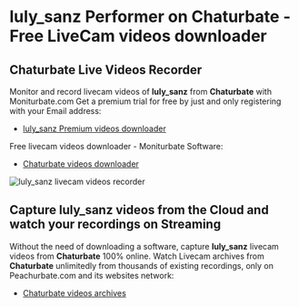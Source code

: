 # luly_sanz Performer on Chaturbate - Free LiveCam videos downloader

## Chaturbate Live Videos Recorder

Monitor and record livecam videos of **luly_sanz** from **Chaturbate** with Moniturbate.com
Get a premium trial for free by just and only registering with your Email address:
* [luly_sanz Premium videos downloader](https://moniturbate.com/request-demo-licence-key.html)

Free livecam videos downloader - Moniturbate Software:
* [Chaturbate videos downloader](https://moniturbate.com/moniturbate-download-software.html)

![luly_sanz livecam videos recorder](https://peachurnet.com/templates/moniturbate-software.png)


## Capture luly_sanz videos from the Cloud and watch your recordings on Streaming

Without the need of downloading a software, capture **luly_sanz** livecam videos from **Chaturbate** 100% online.
Watch Livecam archives from **Chaturbate** unlimitedly from thousands of existing recordings, only on Peachurbate.com and its websites network:
* [Chaturbate videos archives](https://peachurnet.com/)
